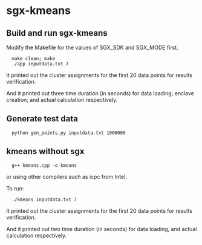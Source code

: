 # sgx-kmeans
## Build and run sgx-kmeans
Modify the Makefile for the values of SGX_SDK and SGX_MODE first.
```
  make clean; make
  ./app inputdata.txt 7
```
It printed out the cluster assignments for the first 20 data points for results verification.

And it printed out three time duration (in seconds) for data loading; enclave creation; and actual calculation respectively.

## Generate test data
```
  python gen_points.py inputdata.txt 1000000
```
## kmeans without sgx
```
  g++ kmeans.cpp -o kmeans
```
or using other compilers such as icpc from Intel.

To run:
```
  ./kmeans inputdata.txt 7
```
It printed out the cluster assignments for the first 20 data points for results verification.

And it printed out two time duration (in seconds) for data loading, and actual calculation respectively.
